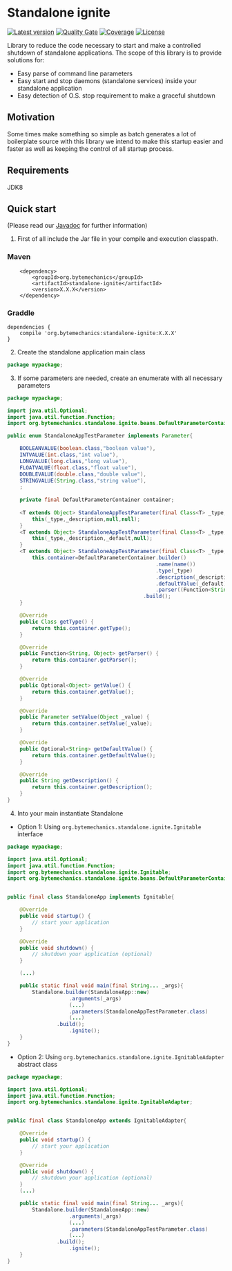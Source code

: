 # Standalone ignite
[![Latest version](https://maven-badges.herokuapp.com/maven-central/org.bytemechanics/standalone-ignite/badge.svg)](https://maven-badges.herokuapp.com/maven-central/org.bytemechanics/standalone-ignite/badge.svg)
[![Quality Gate](https://sonarcloud.io/api/project_badges/measure?project=org.bytemechanics%3Astandalone-ignite&metric=alert_status)](https://sonarcloud.io/dashboard/index/org.bytemechanics%3Astandalone-ignite)
[![Coverage](https://sonarcloud.io/api/project_badges/measure?project=org.bytemechanics%3Astandalone-ignite&metric=coverage)](https://sonarcloud.io/dashboard/index/org.bytemechanics%3Astandalone-ignite)
[![License](https://img.shields.io/badge/License-Apache%202.0-blue.svg)](https://opensource.org/licenses/Apache-2.0)

Library to reduce the code necessary to start and make a controlled shutdown of standalone applications. The scope of this library is to provide solutions for:
* Easy parse of command line parameters
* Easy start and stop daemons (standalone services) inside your standalone application
* Easy detection of O.S. stop requirement to make a graceful shutdown

## Motivation
Some times make something so simple as batch generates a lot of boilerplate source with this library we intend to make this startup easier and faster as well as keeping the control of all startup process.

## Requirements
JDK8

## Quick start
(Please read our [Javadoc](https://standalone-ignite.bytemechanics.org/javadoc/index.html) for further information)
1. First of all include the Jar file in your compile and execution classpath.

### Maven
```Maven
	<dependency>
		<groupId>org.bytemechanics</groupId>
		<artifactId>standalone-ignite</artifactId>
		<version>X.X.X</version>
	</dependency>
```
### Graddle
```Gradle
dependencies {
    compile 'org.bytemechanics:standalone-ignite:X.X.X'
}
```

2. Create the standalone application main class
```Java
package mypackage;
```

3. If some parameters are needed, create an enumerate with all necessary parameters
```Java
package mypackage;

import java.util.Optional;
import java.util.function.Function;
import org.bytemechanics.standalone.ignite.beans.DefaultParameterContainer;

public enum StandaloneAppTestParameter implements Parameter{

	BOOLEANVALUE(boolean.class,"boolean value"),
	INTVALUE(int.class,"int value"),
	LONGVALUE(long.class,"long value"),
	FLOATVALUE(float.class,"float value"),
	DOUBLEVALUE(double.class,"double value"),
	STRINGVALUE(String.class,"string value"),
	;
	
	private final DefaultParameterContainer container;
	
	<T extends Object> StandaloneAppTestParameter(final Class<T> _type,final String _description){
		this(_type,_description,null,null);
	}
	<T extends Object> StandaloneAppTestParameter(final Class<T> _type,final String _description,final String _default){
		this(_type,_description,_default,null);
	}
	<T extends Object> StandaloneAppTestParameter(final Class<T> _type,final String _description,final String _default,final Function<String,T> _parser){
		this.container=DefaultParameterContainer.builder()
												.name(name())
												.type(_type)
												.description(_description)
												.defaultValue(_default)
												.parser((Function<String,Object>)_parser)
											.build();
	}

	@Override
	public Class getType() {
		return this.container.getType();
	}

	@Override
	public Function<String, Object> getParser() {
		return this.container.getParser();
	}

	@Override
	public Optional<Object> getValue() {
		return this.container.getValue();
	}

	@Override
	public Parameter setValue(Object _value) {
		return this.container.setValue(_value);
	}

	@Override
	public Optional<String> getDefaultValue() {
		return this.container.getDefaultValue();
	}

	@Override
	public String getDescription() {
		return this.container.getDescription();
	}
}
```

4. Into your main instantiate Standalone
* Option 1: Using `org.bytemechanics.standalone.ignite.Ignitable` interface
```Java
package mypackage;

import java.util.Optional;
import java.util.function.Function;
import org.bytemechanics.standalone.ignite.Ignitable;
import org.bytemechanics.standalone.ignite.beans.DefaultParameterContainer;


public final class StandaloneApp implements Ignitable{

	@Override
	public void startup() {
		// start your application
	}

	@Override
	public void shutdown() {
		// shutdown your application (optional)
	}

	(...)

	public static final void main(final String... _args){
		Standalone.builder(StandaloneApp::new)
					.arguments(_args)
					(...)
					.parameters(StandaloneAppTestParameter.class)
					(...)
				.build();
					.ignite();
	}
}
```
* Option 2: Using `org.bytemechanics.standalone.ignite.IgnitableAdapter` abstract class
```Java
package mypackage;

import java.util.Optional;
import java.util.function.Function;
import org.bytemechanics.standalone.ignite.IgnitableAdapter;


public final class StandaloneApp extends IgnitableAdapter{

	@Override
	public void startup() {
		// start your application
	}

	@Override
	public void shutdown() {
		// shutdown your application (optional)
	}
	(...)

	public static final void main(final String... _args){
		Standalone.builder(StandaloneApp::new)
					.arguments(_args)
					(...)
					.parameters(StandaloneAppTestParameter.class)
					(...)
				.build();
					.ignite();
	}
}
```
